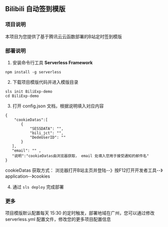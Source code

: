 ## Bilibili 自动签到模版

### 项目说明
本项目为您提供了基于腾讯云云函数部署的B站定时签到模版

### 部署说明
1. 安装命令行工具 **Serverless Framework**
```
npm install -g serverless
```

2. 下载项目模版代码并进入模版目录
```
sls init BiliExp-demo
cd BiliExp-demo
```

3. 打开 config.json 文档，根据说明填入对应内容
```
{
    "cookieDatas":[
       {
           "SESSDATA": "",
           "bili_jct": "",
           "DedeUserID": ""
       }
   ],
   "email": "" ,
   "说明":"cookieDatas由浏览器获取， email 处填入您用于接受通知的邮件名"
}
```
cookieDatas 获取方式： 浏览器打开B站主页并登陆--》按F12打开开发者工具--》application--》cookies
![]()

4. 通过 `sls deploy` 完成部署

### 更多
项目模版默认配置每天 15:30 的定时触发，部署地域在广州，您可以通过修改 serverless.yml 配置文件，修改您的更多项目配置信息
